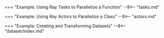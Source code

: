 === "Example: Using Ray Tasks to Parallelize a Function"
    --8<-- "tasks.md"

=== "Example: Using Ray Actors to Parallelize a Class"
    --8<-- "actors.md"

=== "Example: Creating and Transforming Datasets"
    --8<-- "dataset/index.md"
